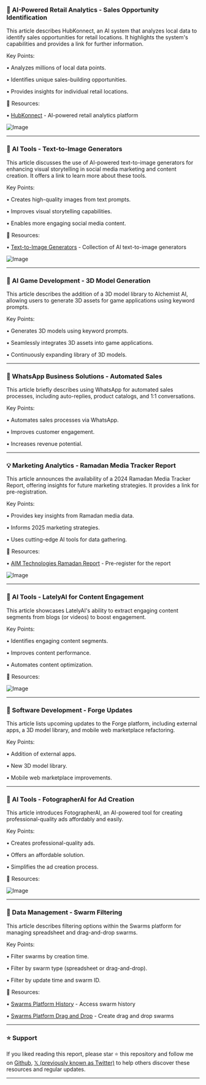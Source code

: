 ### 🤖 AI-Powered Retail Analytics - Sales Opportunity Identification

This article describes HubKonnect, an AI system that analyzes local data to identify sales opportunities for retail locations.  It highlights the system's capabilities and provides a link for further information.

Key Points:

• Analyzes millions of local data points.

• Identifies unique sales-building opportunities.

• Provides insights for individual retail locations.


🔗 Resources:

• [HubKonnect](http://HubKonnect.com) - AI-powered retail analytics platform

![Image](https://pbs.twimg.com/media/Gki2snvW8AAOrwh?format=jpg&name=small)


---
### 🚀 AI Tools - Text-to-Image Generators

This article discusses the use of AI-powered text-to-image generators for enhancing visual storytelling in social media marketing and content creation.  It offers a link to learn more about these tools.

Key Points:

• Creates high-quality images from text prompts.

• Improves visual storytelling capabilities.

• Enables more engaging social media content.


🔗 Resources:

• [Text-to-Image Generators](https://buff.ly/45lymCv) -  Collection of AI text-to-image generators

![Image](https://pbs.twimg.com/media/GkgICWUX0AAhpnV?format=jpg&name=small)


---
### 🤖 AI Game Development - 3D Model Generation

This article describes the addition of a 3D model library to Alchemist AI, allowing users to generate 3D assets for game applications using keyword prompts.

Key Points:

• Generates 3D models using keyword prompts.

• Seamlessly integrates 3D assets into game applications.

• Continuously expanding library of 3D models.



---
### 🤖 WhatsApp Business Solutions - Automated Sales

This article briefly describes using WhatsApp for automated sales processes, including auto-replies, product catalogs, and 1:1 conversations.


Key Points:

• Automates sales processes via WhatsApp.

• Improves customer engagement.

• Increases revenue potential.



---
### 💡 Marketing Analytics - Ramadan Media Tracker Report

This article announces the availability of a 2024 Ramadan Media Tracker Report, offering insights for future marketing strategies.  It provides a link for pre-registration.


Key Points:

• Provides key insights from Ramadan media data.

• Informs 2025 marketing strategies.

• Uses cutting-edge AI tools for data gathering.


🔗 Resources:

• [AIM Technologies Ramadan Report](https://aimtechnologies.co/request-demo) - Pre-register for the report

![Image](https://pbs.twimg.com/ext_tw_video_thumb/1893629573192962048/pu/img/-fXBZcM884_SgiTv.jpg)


---
### 🚀 AI Tools - LatelyAI for Content Engagement

This article showcases LatelyAI's ability to extract engaging content segments from blogs (or videos) to boost engagement.


Key Points:

• Identifies engaging content segments.

• Improves content performance.

• Automates content optimization.


🔗 Resources:

![Image](https://pbs.twimg.com/ext_tw_video_thumb/1893616936539271168/pu/img/D-0HBp4f3Am16hoY.jpg)


---
### 🤖 Software Development - Forge Updates

This article lists upcoming updates to the Forge platform, including external apps, a 3D model library, and mobile web marketplace refactoring.


Key Points:

• Addition of external apps.

• New 3D model library.

• Mobile web marketplace improvements.



---
### 🚀 AI Tools - FotographerAI for Ad Creation

This article introduces FotographerAI, an AI-powered tool for creating professional-quality ads affordably and easily.


Key Points:

• Creates professional-quality ads.

• Offers an affordable solution.

• Simplifies the ad creation process.


🔗 Resources:

![Image](https://pbs.twimg.com/ext_tw_video_thumb/1893519830520561664/pu/img/X2BlnGiITrYk2IH5.jpg)


---
### 🤖 Data Management - Swarm Filtering

This article describes filtering options within the Swarms platform for managing spreadsheet and drag-and-drop swarms.


Key Points:

• Filter swarms by creation time.

• Filter by swarm type (spreadsheet or drag-and-drop).

• Filter by update time and swarm ID.


🔗 Resources:

• [Swarms Platform History](https://swarms.world/platform/history) - Access swarm history

• [Swarms Platform Drag and Drop](https://swarms.world/platform/dragndrop) - Create drag and drop swarms


---

### ⭐️ Support

If you liked reading this report, please star ⭐️ this repository and follow me on [Github](https://github.com/Drix10), [𝕏 (previously known as Twitter)](https://x.com/DRIX_10_) to help others discover these resources and regular updates.

---
